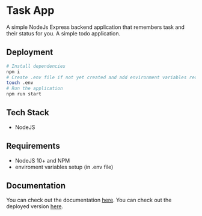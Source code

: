 # Task App

A simple NodeJs Express backend application that remembers task and their status for you.
A simple todo application.

## Deployment

```bash
# Install dependencies
npm i
# Create .env file if not yet created and add environment variables required in /src/config.js
touch .env
# Run the application
npm run start
```

## Tech Stack

- NodeJS

## Requirements

- NodeJS 10+ and NPM
- enviroment variables setup (in .env file)

## Documentation

You can check out the documentation [here](./docs/TaskAPIDoc.md).
You can check out the deployed version [here](https://documenter.getpostman.com/view/8553846/TVt18jZN).
